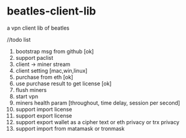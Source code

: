 # beatles-client-lib
a vpn client lib of beatles 

//todo list
1. bootstrap msg from github  [ok]
2. support paclist
3. client -> miner stream
4. client setting [mac,win,linux]
5. purchase from eth            [ok]
6. use purchase result to get license  [ok]
7. flush miners
8. start vpn
9. miners health param [throughout, time delay, session per second]
10. support import license
11. support export license
12. support export wallet  as a cipher text or  eth privacy or trx privacy
13. support import from matamask or tronmask